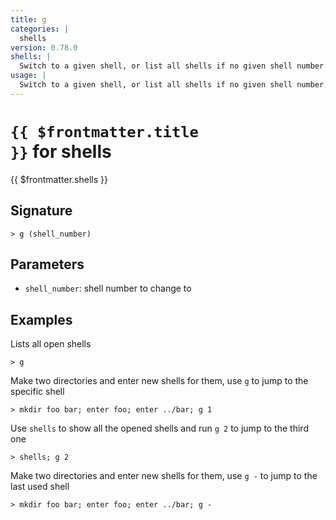 ```yaml
---
title: g
categories: |
  shells
version: 0.78.0
shells: |
  Switch to a given shell, or list all shells if no given shell number.
usage: |
  Switch to a given shell, or list all shells if no given shell number.
---
```


# <code>{{ $frontmatter.title }}</code> for shells

<div class='command-title'>{{ $frontmatter.shells }}</div>

## Signature

```> g (shell_number)```

## Parameters

 -  `shell_number`: shell number to change to

## Examples

Lists all open shells
```shell
> g

```

Make two directories and enter new shells for them, use `g` to jump to the specific shell
```shell
> mkdir foo bar; enter foo; enter ../bar; g 1

```

Use `shells` to show all the opened shells and run `g 2` to jump to the third one
```shell
> shells; g 2

```

Make two directories and enter new shells for them, use `g -` to jump to the last used shell
```shell
> mkdir foo bar; enter foo; enter ../bar; g -

```
